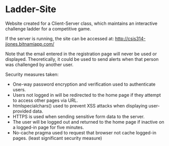 # Ladder-Site
Website created for a Client-Server class, which maintains an interactive challenge ladder for a competitive game.

If the server is running, the site can be accessed at: http://csis314-jjones.bitnamiapp.com/

Note that the email entered in the registration page will never be used or displayed. Theoretically, it could be used to send alerts when
that person was challenged by another user.

Security measures taken:
  - One-way password encryption and verification used to authenticate users.
  - Users not logged in will be redirected to the home page if they attempt to access other pages via URL.
  - htmlspecialchars() used to prevent XSS attacks when displaying user-provided data.
  - HTTPS is used when sending sensitive form data to the server.
  - The user will be logged out and returned to the home page if inactive on a logged-in page for five minutes.
  - No-cache pragma used to request that browser not cache logged-in pages. (least significant security measure)

